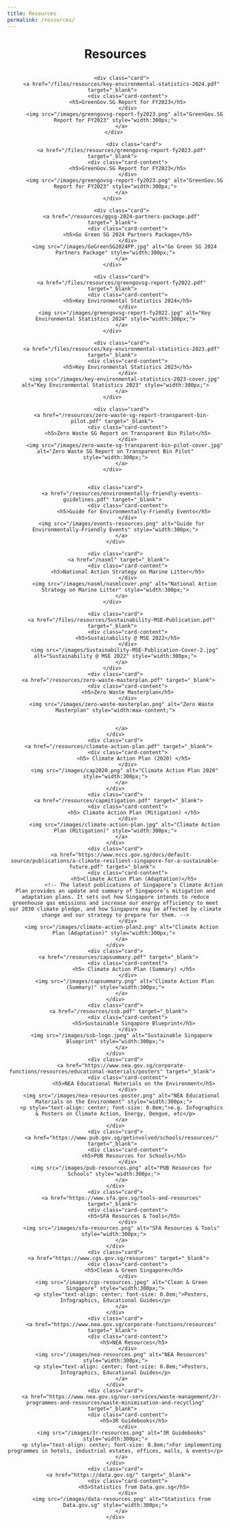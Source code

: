 ```yaml
---
title: Resources
permalink: /resources/
---
```

<style>
/*--------------------------------------------------------------
DAVID: START OF ISSUES PAGE CARDS FLEXBOX LAYOUT AND STYLES
--------------------------------------------------------------*/
/* refrain from using pure img selector as it changes the MSE logo size */

#resources-container > div > div > a > img {
    display: block;
    border: 0;
    max-width: 180px;
    max-height: auto;
    padding: 1em;
    border-radius: 15px 15px 0px 0px;
}

.card {
    flex: 1 0 500px;
    box-sizing: border-box;
    margin: 1em 0.5em;
    background: white;
    margin-bottom: 1em;
    border: 0.13em solid rgba(0,0,0,.1);
    border-radius: 15px;
    /* box-shadow: 2px 2px 6px 0px  rgba(0,0,0,0.3); */
}

.card a {
    color: inherit;
    text-decoration: none; /* no underline */
}

.card p,
.card-content h5 {
    padding: 1em;
    margin-top: 0.5em;
    margin-bottom: .5em;
    /* font-weight: bold; */
    color: inherit;
    text-decoration: none;
}

.card:hover {
    transition: all 0s ease-out;
    box-shadow: 0px 4px 8px rgba(38, 38, 38, 0.2);
    top: -4px;
    border: 2px solid #cccccc;
    background-color: white;
}

.card a:hover {
    color: black;
    text-decoration: none; /* no underline */
}

/* Flexbox stuff */

.cards {
    display: flex;
    flex-wrap: wrap;
    margin: 0 auto;
    /* padding: 0 1em; */
    text-align: center;
 }

@media screen and (min-width: 40em) {
  .card {
    max-width: calc(50% -  1em);
  }
}

@media screen and (min-width: 60em) {
  .card {
    max-width: calc(33% - 1em);
  }
}

@media screen and (min-width: 52em) {
  .img {
    max-width: 52em;
  }
}

@media screen and (max-width : 480px) {
	.card { 
    max-width: 100%; }
}

/*--------------------------------------------------------------
DAVID: END OF ISSUES PAGE CARDS FLEXBOX LAYOUT AND STYLES
--------------------------------------------------------------*/
</style>

<div id="resources-container">
<h1 style="text-align:center"><b>Resources</b></h1>
<div class="cards">

		<div class="card">
        <a href="/files/resources/key-environmental-statistics-2024.pdf" target="_blank">  
            <div class="card-content">
            <h5>GreenGov.SG Report for FY2023</h5>
            </div>
          <img src="/images/greengovsg-report-fy2023.png" alt="GreenGov.SG Report for FY2023" style="width:300px;">
        </a>
    </div> 

                <div class="card">
        <a href="/files/resources/greengovsg-report-fy2023.pdf" target="_blank">  
            <div class="card-content">
            <h5>GreenGov.SG Report for FY2023</h5>
            </div>
          <img src="/images/greengovsg-report-fy2023.png" alt="GreenGov.SG Report for FY2023" style="width:300px;">
        </a>
    </div>  

		<div class="card">
        <a href="/resources/ggsg-2024-partners-package.pdf" target="_blank">  
            <div class="card-content">
            <h5>Go Green SG 2024 Partners Package</h5>
            </div>
          <img src="/images/GoGreenSG2024PP.jpg" alt="Go Green SG 2024 Partners Package" style="width:300px;">
        </a>
    </div>  
    
		<div class="card">
        <a href="/files/resources/greengovsg-report-fy2022.pdf" target="_blank">  
            <div class="card-content">
            <h5>Key Environmental Statistics 2024</h5>
            </div>
          <img src="/images/greengovsg-report-fy2022.jpg" alt="Key Environmental Statistics 2024" style="width:300px;">
        </a>
    </div>  
    
		<div class="card">
        <a href="/files/resources/key-environmental-statistics-2023.pdf" target="_blank">  
            <div class="card-content">
            <h5>Key Environmental Statistics 2023</h5>
            </div>
          <img src="/images/key-environmental-statistics-2023-cover.jpg" alt="Key Environmental Statistics 2023" style="width:300px;">
        </a>
    </div>  
	
		<div class="card">
        <a href="/resources/zero-waste-sg-report-transparent-bin-pilot.pdf" target="_blank">  
            <div class="card-content">
            <h5>Zero Waste SG Report on Transparent Bin Pilot</h5>
            </div>
          <img src="/images/zero-waste-sg-transparent-bin-pilot-cover.jpg" alt="Zero Waste SG Report on Transparent Bin Pilot" style="width:300px;">
        </a>
    </div>  
    
	
    <div class="card">
        <a href="/resources/environmentally-friendly-events-guidelines.pdf" target="_blank">  
            <div class="card-content">
                <h5>Guide for Environmentally-Friendly Events</h5>
            </div>
        <img src="/images/events-resources.png" alt="Guide for Environmentally-Friendly Events" style="width:300px;">
        </a>
    </div>
	
	<div class="card">
        <a href="/nasml" target="_blank">  
            <div class="card-content">
            <h5>National Action Strategy on Marine Litter</h5>
            </div>
          <img src="/images/nasml/nasmlcover.png" alt="National Action Strategy on Marine Litter" style="width:300px;">
        </a>
    </div>	
	
	<div class="card">
        <a href="/files/resources/Sustainability-MSE-Publication.pdf" target="_blank">  
            <div class="card-content">
            <h5>Sustainability @ MSE 2022</h5>
            </div>
          <img src="/images/Sustainability-MSE-Publication-Cover-2.jpg" alt="Sustainability @ MSE 2022" style="width:300px;">
        </a>
    </div>  
    <div class="card">
        <a href="/resources/zero-waste-masterplan.pdf" target="_blank">  
            <div class="card-content">
            <h5>Zero Waste Masterplan</h5>
            </div>
        <img src="/images/zero-waste-masterplan.png" alt="Zero Waste Masterplan" style="width:max-content;">
<!-- <p>The Zero Waste Masterplan sets a new waste reduction target for Singapore – to reduce the waste sent to Semakau Landfill each day by 30% by 2030. This will help to extend Semakau Landfill’s lifespan beyond 2035, when it is estimated to reach capacity. Find out what other efforts we are pursuing to build climate, resource and economic resilience in Singapore!</p> -->
        </a>
    </div>
    <div class="card">
        <a href="/resources/climate-action-plan.pdf" target="_blank">  
            <div class="card-content">
                <h5> Climate Action Plan (2020) </h5>
            </div>
          <img src="/images/cap2020.png" alt="Climate Action Plan 2020" style="width:300px;">
        </a>
    </div>
    <div class="card">
        <a href="/resources/capmitigation.pdf" target="_blank">  
            <div class="card-content">
                <h5> Climate Action Plan (Mitigation) </h5>
            </div>
          <img src="/images/climate-action-plan.jpg" alt="Climate Action Plan (Mitigation)" style="width:300px;">
        </a>
    </div>
    <div class="card">
        <a href="https://www.nccs.gov.sg/docs/default-source/publications/a-climate-resilient-singapore-for-a-sustainable-future.pdf" target="_blank">  
            <div class="card-content">
                <h5>Climate Action Plan (Adaptation)</h5>
                <!-- The latest publications of Singapore’s Climate Action Plan provides an update and summary of Singapore’s mitigation and adaptation plans. It sets out how Singapore intends to reduce greenhouse gas emissions and increase our energy efficiency to meet our 2030 climate pledge, and how Singapore may be affected by climate change and our strategy to prepare for them. -->
            </div>
        <img src="/images/climate-action-plan2.png" alt="Climate Action Plan (Adaptation)" style="width:300px;"> 
        </a>
    </div>
    <div class="card">
        <a href="/resources/capsummary.pdf" target="_blank">  
            <div class="card-content">
                <h5> Climate Action Plan (Summary) </h5>
            </div>
          <img src="/images/capsummary.png" alt="Climate Action Plan (Summary)" style="width:300px;">
        </a>
    </div>
    <div class="card">
        <a href="/resources/ssb.pdf" target="_blank">  
            <div class="card-content">
                <h5>Sustainable Singapore Blueprint</h5>
            </div>
        <img src="/images/ssb-logo.jpeg" alt="Sustainable Singapore Blueprint" style="width:300px;">
        </a>
    </div>
    <div class="card">
        <a href="https://www.nea.gov.sg/corporate-functions/resources/educational-materials/posters" target="_blank">  
            <div class="card-content">
                <h5>NEA Educational Materials on the Environment</h5>
            </div>
        <img src="/images/nea-resources-poster.png" alt="NEA Educational Materials on the Environment" style="width:300px;"> 
        <p style="text-align: center; font-size: 0.8em;">e.g. Infographics & Posters on Climate Action, Energy, Dengue, etc</p>
        </a>
    </div>
    <div class="card">
        <a href="https://www.pub.gov.sg/getinvolved/schools/resources/" target="_blank">  
            <div class="card-content">
                <h5>PUB Resources for Schools</h5>
            </div>
        <img src="/images/pub-resources.png" alt="PUB Resources for Schools" style="width:300px;"> 
        </a>
    </div>
    <div class="card">
        <a href="https://www.sfa.gov.sg/tools-and-resources" target="_blank">  
            <div class="card-content">
                <h5>SFA Resources & Tools</h5>
            </div>
        <img src="/images/sfa-resources.png" alt="SFA Resources & Tools" style="width:300px;"> 
        </a>
    </div>
    <div class="card">
        <a href="https://www.cgs.gov.sg/resources" target="_blank">  
            <div class="card-content">
                <h5>Clean & Green Singapore</h5>
            </div>
        <img src="/images/cgs-resources.jpeg" alt="Clean & Green Singapore" style="width:300px;">
        <p style="text-align: center; font-size: 0.8em;">Posters, Infographics, Educational Guides</p>
        </a>
    </div>
    <div class="card">
        <a href="https://www.nea.gov.sg/corporate-functions/resources" target="_blank">  
            <div class="card-content">
                <h5>NEA Resources</h5>
            </div>
        <img src="/images/nea-resources.png" alt="NEA Resources" style="width:300px;">
        <p style="text-align: center; font-size: 0.8em;">Posters, Infographics, Educational Guides</p>
        </a>
    </div>
    <div class="card">
        <a href="https://www.nea.gov.sg/our-services/waste-management/3r-programmes-and-resources/waste-minimisation-and-recycling" target="_blank">  
            <div class="card-content">
                <h5>3R Guidebooks</h5>
            </div>
        <img src="/images/3r-resources.png" alt="3R Guidebooks" style="width:300px;">
        <p style="text-align: center; font-size: 0.8em;">For implementing programmes in hotels, industrial estates, offices, malls, & events</p>
        </a>
    </div>
    <div class="card">
        <a href="https://data.gov.sg/" target="_blank">  
            <div class="card-content">
                <h5>Statistics from Data.gov.sg</h5>
            </div>
        <img src="/images/data-resources.png" alt="Statistics from Data.gov.sg" style="width:300px;">
        </a>
    </div>
</div>
<!-- container end dic -->
</div>
